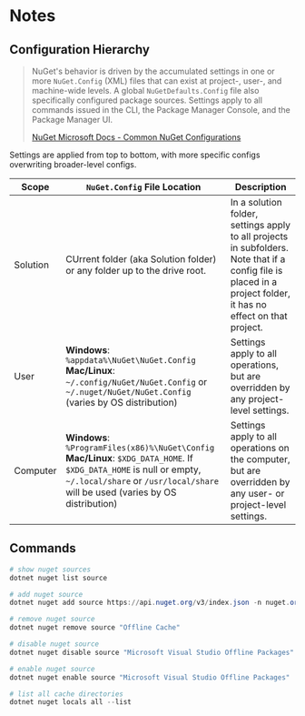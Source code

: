 # Notes

## Configuration Hierarchy

> NuGet's behavior is driven by the accumulated settings in one or more `NuGet.Config` (XML) files that can exist at project-, user-, and machine-wide levels. A global `NuGetDefaults.Config` file also specifically configured package sources. Settings apply to all commands issued in the CLI, the Package Manager Console, and the Package Manager UI.
>
> [NuGet Microsoft Docs - Common NuGet Configurations](https://docs.microsoft.com/en-us/nuget/consume-packages/configuring-nuget-behavior)

Settings are applied from top to bottom, with more specific configs overwriting broader-level configs.

Scope | `NuGet.Config` File Location | Description
------|------------------------------|------------
Solution | CUrrent folder (aka Solution folder) or any folder up to the drive root. | In a solution folder, settings apply to all projects in subfolders. Note that if a config file is placed in a project folder, it has no effect on that project.
User | **Windows**: `%appdata%\NuGet\NuGet.Config` <br />**Mac/Linux**: `~/.config/NuGet/NuGet.Config` or `~/.nuget/NuGet/NuGet.Config` (varies by OS distribution) | Settings apply to all operations, but are overridden by any project-level settings.
Computer | **Windows**: `%ProgramFiles(x86)%\NuGet\Config` <br />**Mac/Linux**: `$XDG_DATA_HOME`. If `$XDG_DATA_HOME` is null or empty, `~/.local/share` or `/usr/local/share` will be used (varies by OS distribution) | Settings apply to all operations on the computer, but are overridden by any user- or project-level settings.

## Commands

```PowerShell
# show nuget sources
dotnet nuget list source

# add nuget source
dotnet nuget add source https://api.nuget.org/v3/index.json -n nuget.org

# remove nuget source
dotnet nuget remove source "Offline Cache"

# disable nuget source
dotnet nuget disable source "Microsoft Visual Studio Offline Packages"

# enable nuget source
dotnet nuget enable source "Microsoft Visual Studio Offline Packages"

# list all cache directories
dotnet nuget locals all --list
```